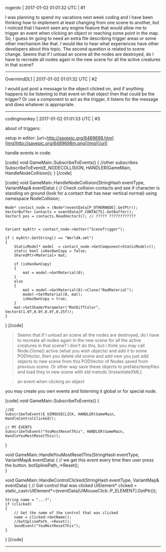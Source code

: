 rogerdv | 2017-01-02 01:01:32 UTC | #1

I was planning to spend my vacations next week coding and I have been thinking how to implement at least changing from one scene to another, but I noticed that I havent seen any engine feature that would allow me to trigger an event when clicking an object or reaching some point in the map. So, I guess Im going to need an extra file describing trigger areas or some other mechanism like that. I would like to hear what experiences have other developers about this topic.
The second question is related to scene change. Seems that if I unload an scene all the nodes are destroyed, do I have to recreate all nodes again in the new scene for all the active creatures in that scene?

-------------------------

OvermindDL1 | 2017-01-02 01:01:32 UTC | #2

I would just post a message to the object clicked on, and if anything happens to be listening to that event on that object then that could be the trigger?  Or use a component to act as the trigger, it listens for the message and does whatever is appropriate.

-------------------------

codingmonkey | 2017-01-02 01:01:33 UTC | #3

about of triggers:

setup in editor:
[url=http://savepic.org/6489698.htm][img]http://savepic.org/6489698m.png[/img][/url]

handle events in code:

[code]
void GameMain::SubscribeToEvents()
{
//other subscribes
	SubscribeToEvent(E_NODECOLLISION, HANDLER(GameMain, HandleNodeCollision));
}
[/code]

[code]
void GameMain::HandleNodeCollision(StringHash eventType, VariantMap& eventData)
{
	// Check collision contacts and see if character is standing on ground (look for a contact that has near vertical normal)
	using namespace NodeCollision;

	Node* contact_node = (Node*)eventData[P_OTHERNODE].GetPtr();
	VectorBuffer contacts = eventData[P_CONTACTS].GetBuffer();
	Vector3 pos = contacts.ReadVector3(); // ????? ????????????


	Variant myAttr = contact_node->GetVar("SceneTrigger");
	
	if ( myAttr.GetString() == "WorldA.xml") 
	{
		StaticModel* model  = contact_node->GetComponent<StaticModel>();
		static bool isHasOwnCopy = false;
		SharedPtr<Material> mat;

		if (isHasOwnCopy) 
		{
			mat = model->GetMaterial(0);
		}
		else 
		{
			mat = model->GetMaterial(0)->Clone("RedMaterial");
			model->SetMaterial(0, mat);
			isHasOwnCopy = true;		
		}
		mat->SetShaderParameter("MatDiffColor", Vector4(1.0f,0.0f,0.0f,0.25f));	
	}
}
[/code]

>Seems that if I unload an scene all the nodes are destroyed, do I have to recreate all nodes again in the new scene for all the active creatures in that scene?
i don't do this, but i think you may call Node.Clone() active (what you wish objects) and add it to some PODVector, then you delete old scene and add new you just add objects to new scene from this PODVector of Nodes saved from previous scene. Or other way save these objects to prefabs/tempfiles and load they in new scene with std metods (InstantiateXML).



>an event when clicking an object

you may create you own events and listerning it global or for special node.

[code]
void GameMain::SubscribeToEvents()
{

	//UI
	SubscribeToEvent(E_UIMOUSECLICK, HANDLER(GameMain, HandleControlClicked));

	// MY EVENTS
	SubscribeToEvent("YouMostResetThis", HANDLER(GameMain, HandleYouMostResetThis));

}

void GameMain::HandleYouMostResetThis(StringHash eventType, VariantMap& eventData)
{
	// we get this event every time then user press the button.
	botSplinePath_->Reset();	
}


void GameMain::HandleControlClicked(StringHash eventType, VariantMap& eventData)
{
	// Get control that was clicked
	UIElement* clicked = static_cast<UIElement*>(eventData[UIMouseClick::P_ELEMENT].GetPtr());

	String name = "...?";
	if (clicked)
	{
		// Get the name of the control that was clicked
		name = clicked->GetName();
		//botSplinePath_->Reset();
		SendEvent("YouMostResetThis");
	}	
}
[/code]

-------------------------

